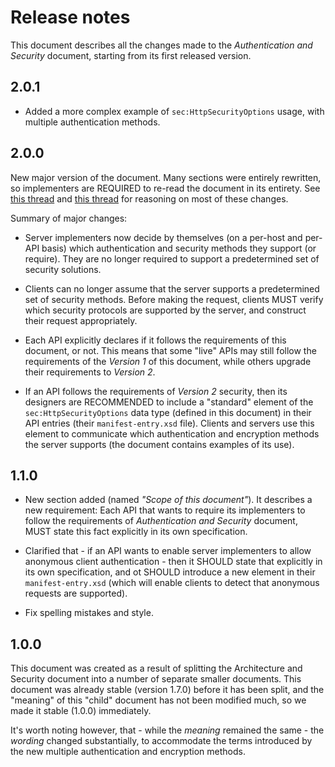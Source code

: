 Release notes
=============

This document describes all the changes made to the *Authentication and
Security* document, starting from its first released version.


2.0.1
-----

* Added a more complex example of `sec:HttpSecurityOptions` usage, with
  multiple authentication methods.


2.0.0
-----

New major version of the document. Many sections were entirely rewritten, so
implementers are REQUIRED to re-read the document in its entirety. See [this
thread](https://github.com/erasmus-without-paper/ewp-specs-architecture/issues/17)
and [this thread](https://github.com/erasmus-without-paper/ewp-specs-sec-intro/issues/1)
for reasoning on most of these changes.

Summary of major changes:

 * Server implementers now decide by themselves (on a per-host and per-API
   basis) which authentication and security methods they support (or require).
   They are no longer required to support a predetermined set of security
   solutions.

 * Clients can no longer assume that the server supports a predetermined set of
   security methods. Before making the request, clients MUST verify which
   security protocols are supported by the server, and construct their request
   appropriately.

 * Each API explicitly declares if it follows the requirements of this
   document, or not. This means that some "live" APIs may still follow the
   requirements of the *Version 1* of this document, while others upgrade their
   requirements to *Version 2*.

 * If an API follows the requirements of *Version 2* security, then its
   designers are RECOMMENDED to include a "standard" element of the
   `sec:HttpSecurityOptions` data type (defined in this document) in their API
   entries (their `manifest-entry.xsd` file). Clients and servers use this
   element to communicate which authentication and encryption methods the
   server supports (the document contains examples of its use).


1.1.0
-----

* New section added (named *"Scope of this document"*). It describes a new
  requirement: Each API that wants to require its implementers to follow the
  requirements of *Authentication and Security* document, MUST state this
  fact explicitly in its own specification.

* Clarified that - if an API wants to enable server implementers to allow
  anonymous client authentication - then it SHOULD state that explicitly in
  its own specification, and ot SHOULD introduce a new element in their
  `manifest-entry.xsd` (which will enable clients to detect that anonymous
  requests are supported).

* Fix spelling mistakes and style.


1.0.0
-----

This document was created as a result of splitting the Architecture and
Security document into a number of separate smaller documents. This document
was already stable (version 1.7.0) before it has been split, and the "meaning"
of this "child" document has not been modified much, so we made it stable
(1.0.0) immediately.

It's worth noting however, that - while the *meaning* remained the same - the
*wording* changed substantially, to accommodate the terms introduced by the
new multiple authentication and encryption methods.
